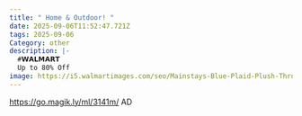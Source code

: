 ```yaml
---
title: " Home & Outdoor! "
date: 2025-09-06T11:52:47.721Z
tags: 2025-09-06
Category: other
description: |-
  #𝗪𝗔𝗟𝗠𝗔𝗥𝗧 
  Up to 80% Off 
image: https://i5.walmartimages.com/seo/Mainstays-Blue-Plaid-Plush-Throw-Blanket-All-Ages_50fd0ea5-4b1c-467f-b1f8-7ee032d0114d.d93cb12581ad861b421c60663a627ac6.jpeg?odnHeight=2000&odnWidth=2000&odnBg=FFFFFF
---
```

https://go.magik.ly/ml/3141m/
AD